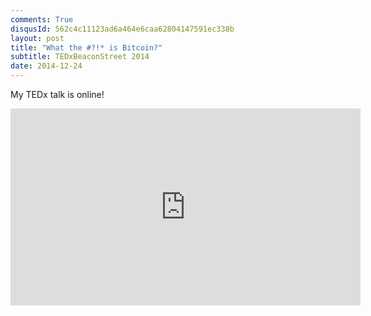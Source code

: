 ```yaml
---
comments: True
disqusId: 562c4c11123ad6a464e6caa62804147591ec338b
layout: post
title: "What the #?!* is Bitcoin?"
subtitle: TEDxBeaconStreet 2014
date: 2014-12-24
---
```

My TEDx talk is online!

<iframe width="560" height="315"
src="https://www.youtube.com/embed/Vzjtvt77mgc" frameborder="0"
allowfullscreen></iframe>
